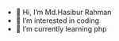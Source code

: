 - 👋 Hi, I’m Md.Hasibur Rahman
- 👀 I’m interested in coding
- 🌱 I’m currently learning php

<!---
shajid-hasibur/shajid-hasibur is a ✨ special ✨ repository because its `README.md` (this file) appears on your GitHub profile.
You can click the Preview link to take a look at your changes.
--->
